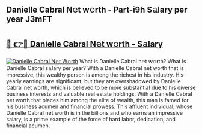 ## Danielle Cabral N𝚎t w𝚘rth - Part-i9h S𝚊lary per year J3mFT

# <h2><a href="http://gc2abs.nevu.top/?p=Danielle+Cabral">🔗 👉🔴 Danielle Cabral N𝚎t w𝚘rth - S𝚊lary</a></h2>

[![Danielle Cabral N𝚎t W𝚘rth](https://i.imgur.com/Oavwk0R.jpeg)](http://gc2abs.nevu.top/?p=Danielle+Cabral)
What is Danielle Cabral n𝚎t w𝚘rth? What is Danielle Cabral s𝚊lary per year?
With a Danielle Cabral net worth that is impressive, this wealthy person is among the richest in his industry. His yearly earnings are significant, but they are overshadowed by Danielle Cabral net worth, which is believed to be more substantial due to his diverse business interests and valuable real estate holdings. With a Danielle Cabral net worth that places him among the elite of wealth, this man is famed for his business acumen and financial prowess. This affluent individual, whose Danielle Cabral net worth is in the billions and who earns an impressive salary, is a prime example of the force of hard labor, dedication, and financial acumen.
